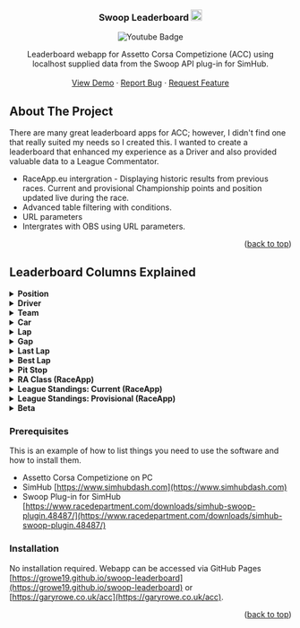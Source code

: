 
<div align="center">

  <h3 align="center">Swoop Leaderboard <img src="https://emojipedia-us.s3.dualstack.us-west-1.amazonaws.com/thumbs/240/apple/237/fire_1f525.png" width="20" alt="new" /></h3>
<div id="badges">
  
  <img src="https://img.shields.io/badge/YouTube-red?style=for-the-badge&logo=youtube&logoColor=white" alt="Youtube Badge"/>
  
</div>
  <p align="center">
    Leaderboard webapp for Assetto Corsa Competizione (ACC) using localhost supplied data from the Swoop API plug-in for SimHub.
    <br />
    <br />
    <a href="https://growe19.github.io/swoop-leaderboard/?mode=static&hide=0&order=1&class=&showme=&refresh=2500">View Demo</a>
    ·
    <a href="https://github.com/growe19/swoop-leaderboard/issues">Report Bug</a>
    ·
    <a href="https://github.com/growe19/swoop-leaderboard/issues">Request Feature</a>
  </p>
</div>


<!-- ABOUT THE PROJECT -->
## About The Project

There are many great leaderboard apps for ACC; however, I didn't find one that really suited my needs so I created this. I wanted to create a leaderboard that enhanced my experience as a Driver and also provided valuable data to a League Commentator.

* RaceApp.eu intergration - Displaying historic results from previous races. Current and provisional Championship points and position updated live during the race.
* Advanced table filtering with conditions.
* URL parameters
* Intergrates with OBS using URL parameters.

<p align="right">(<a href="#top">back to top</a>)</p>


## Leaderboard Columns Explained

<details>
  <summary><b>Position</b></summary>
  <ul>
    <li><b>Track</b [x] #739</li>
    <li><b>Grid</b>, <blockquote>xt Text Text</blockquote></li>
    <li><b>Change</b>
      <br/><img src="https://cdn.rawgit.com/crocodilejs/font-awesome-assets/master/media/gree/angle-up.svg" width="16" height="16" title="angle-up" alt="angle-up" />
      <br/><img src="https://cdn.rawgit.com/crocodilejs/font-awesome-assets/master/media/black/minus.svg" width="16" height="16" title="minus" alt="minus" />
      <br/><img src="https://cdn.rawgit.com/crocodilejs/font-awesome-assets/master/media/red/angle-down.svg" width="16" height="16" title="angle-up" alt="angle-down" />
      </li>
  </ul>
</details>

<details>
  <summary><b>Driver</b></summary>
    <ul>
    <li><b>Short Name</b>, Text</li>
    <li><b>Flag</b>, Text</li>
    <li><b>Nationality</b>, Text</li>
    <li><b>Number</b>, Text</li>
    <li><b>Full Name</b>, Text</li>
    <li><b>First Name</b>, Text</li>
    <li><b>Last Name</b>, Text</li>
    <li><b>Cat.</b>, Text</li>
  </ul>
</details>

<details>
  <summary><b>Team</b></summary>
  <ul>
    <li><b>Name</b>, Text</li>
    <li><b>Flag</b>, Text</li>
  </ul>
</details>

<details>
  <summary><b>Car</b></summary>
    <ul>
    <li><b>Logo</b>, Text</li>
    <li><b>Manufacturer</b>, Text</li>
    <li><b>Model</b>, Text</li>
    <li><b>Series</b>, Text</li>
    <li><b>Cup</b>, Text</li>
  </ul>
</details>

<details>
  <summary><b>Lap</b></summary>
  <ul>
    <li><b>Count</b>, Text</li>
    <li><b>Progress</b>, Text</li>
  </ul>
</details>

<details>
  <summary><b>Gap</b></summary>
    <ul>
    <li><b>Ahead</b>, Text</li>
    <li><b>To Lead</b>, Text</li>
  </ul>
</details>

<details>
  <summary><b>Last Lap</b></summary>
  <ul>
    <li><b>Time</b>, Text</li>
    <li><b>Sector 1</b>, Text</li>
    <li><b>Sector 2</b>, Text</li>
    <li><b>Sector 3</b>, Text</li>
  </ul>
</details>

<details>
  <summary><b>Best Lap</b></summary>
 <ul>
    <li><b>Time</b>, Text</li>
    <li><b>Sector 1</b>, Text</li>
    <li><b>Sector 2</b>, Text</li>
    <li><b>Sector 3</b>, Text</li>
    <li><b>Delta From Own</b>, Text</li>
    <li><b>Delta From Global</b>, Text</li>
  </ul>
</details>

<details>
  <summary><b>Pit Stop</b></summary>
 <ul>
    <li><b>Count</b>, Text</li>
    <li><b>Laps Ago</b>, Text</li>
    <li><b>Delta</b>, Text</li>
  </ul>
</details>

<details>
  <summary><b>RA Class (RaceApp)</b></summary>
 <ul>
    <li><b>Class</b>, Text</li>
    <li><b>Pos</b>, Text</li>
    <li><b>Gap &amp; Traffic</b>, Text</li>
  </ul>
</details>

<details>
  <summary><b>League Standings: Current (RaceApp)</b></summary>
 <ul>
    <li><b>Pos</b>, Text</li>
    <li><b>Pts</b>, Text</li>
  </ul>
</details>

<details>
  <summary><b>League Standings: Provisional (RaceApp)</b></summary>
 <ul>
    <li><b>Change</b>, Text</li>
    <li><b>Pos</b>, Text</li>
    <li><b>Pts</b>, Text</li>
  </ul>
</details>

<details>
  <summary><b>Beta</b></summary>
 <ul>
    <li><b>PitExit</b>, Text</li>
  </ul>
</details>


### Prerequisites

This is an example of how to list things you need to use the software and how to install them.
* Assetto Corsa Competizione on PC
* SimHub [https://www.simhubdash.com](https://www.simhubdash.com)
* Swoop Plug-in for SimHub [https://www.racedepartment.com/downloads/simhub-swoop-plugin.48487/](https://www.racedepartment.com/downloads/simhub-swoop-plugin.48487/)

### Installation

No installation required. Webapp can be accessed via GitHub Pages [https://growe19.github.io/swoop-leaderboard](https://growe19.github.io/swoop-leaderboard) or [https://garyrowe.co.uk/acc](https://garyrowe.co.uk/acc).

<p align="right">(<a href="#top">back to top</a>)</p>
